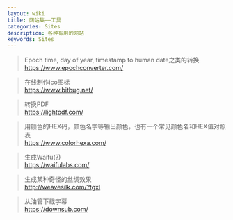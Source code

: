 ```yaml
---
layout: wiki
title: 网站集——工具
categories: Sites
description: 各种有用的网站
keywords: Sites
---
```


> Epoch time, day of year, timestamp to human date之类的转换    
> https://www.epochconverter.com/

> 在线制作ico图标    
> https://www.bitbug.net/

> 转换PDF    
> https://lightpdf.com/

> 用颜色的HEX码，颜色名字等输出颜色，也有一个常见颜色名和HEX值对照表    
> https://www.colorhexa.com/


> 生成Waifu(?)   
> https://waifulabs.com/

> 生成某种奇怪的丝绸效果   
> http://weavesilk.com/?tgxl

> 从油管下载字幕    
> https://downsub.com/